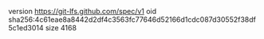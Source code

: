 version https://git-lfs.github.com/spec/v1
oid sha256:4c61eae8a8442d2df4c3563fc77646d52166d1cdc087d30552f38df5c1ed3014
size 4168

